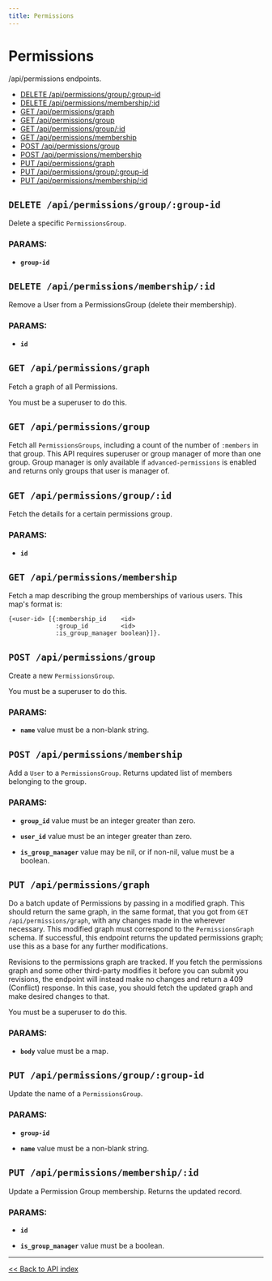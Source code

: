 ```yaml
---
title: Permissions
---
```


# Permissions

/api/permissions endpoints.

  - [DELETE /api/permissions/group/:group-id](#delete-apipermissionsgroupgroup-id)
  - [DELETE /api/permissions/membership/:id](#delete-apipermissionsmembershipid)
  - [GET /api/permissions/graph](#get-apipermissionsgraph)
  - [GET /api/permissions/group](#get-apipermissionsgroup)
  - [GET /api/permissions/group/:id](#get-apipermissionsgroupid)
  - [GET /api/permissions/membership](#get-apipermissionsmembership)
  - [POST /api/permissions/group](#post-apipermissionsgroup)
  - [POST /api/permissions/membership](#post-apipermissionsmembership)
  - [PUT /api/permissions/graph](#put-apipermissionsgraph)
  - [PUT /api/permissions/group/:group-id](#put-apipermissionsgroupgroup-id)
  - [PUT /api/permissions/membership/:id](#put-apipermissionsmembershipid)

## `DELETE /api/permissions/group/:group-id`

Delete a specific `PermissionsGroup`.

### PARAMS:

*  **`group-id`**

## `DELETE /api/permissions/membership/:id`

Remove a User from a PermissionsGroup (delete their membership).

### PARAMS:

*  **`id`**

## `GET /api/permissions/graph`

Fetch a graph of all Permissions.

You must be a superuser to do this.

## `GET /api/permissions/group`

Fetch all `PermissionsGroups`, including a count of the number of `:members` in that group.
  This API requires superuser or group manager of more than one group.
  Group manager is only available if `advanced-permissions` is enabled and returns only groups that user
  is manager of.

## `GET /api/permissions/group/:id`

Fetch the details for a certain permissions group.

### PARAMS:

*  **`id`**

## `GET /api/permissions/membership`

Fetch a map describing the group memberships of various users.
   This map's format is:

    {<user-id> [{:membership_id    <id>
                 :group_id         <id>
                 :is_group_manager boolean}]}.

## `POST /api/permissions/group`

Create a new `PermissionsGroup`.

You must be a superuser to do this.

### PARAMS:

*  **`name`** value must be a non-blank string.

## `POST /api/permissions/membership`

Add a `User` to a `PermissionsGroup`. Returns updated list of members belonging to the group.

### PARAMS:

*  **`group_id`** value must be an integer greater than zero.

*  **`user_id`** value must be an integer greater than zero.

*  **`is_group_manager`** value may be nil, or if non-nil, value must be a boolean.

## `PUT /api/permissions/graph`

Do a batch update of Permissions by passing in a modified graph. This should return the same graph, in the same
  format, that you got from `GET /api/permissions/graph`, with any changes made in the wherever necessary. This
  modified graph must correspond to the `PermissionsGraph` schema. If successful, this endpoint returns the updated
  permissions graph; use this as a base for any further modifications.

  Revisions to the permissions graph are tracked. If you fetch the permissions graph and some other third-party
  modifies it before you can submit you revisions, the endpoint will instead make no changes and return a
  409 (Conflict) response. In this case, you should fetch the updated graph and make desired changes to that.

You must be a superuser to do this.

### PARAMS:

*  **`body`** value must be a map.

## `PUT /api/permissions/group/:group-id`

Update the name of a `PermissionsGroup`.

### PARAMS:

*  **`group-id`** 

*  **`name`** value must be a non-blank string.

## `PUT /api/permissions/membership/:id`

Update a Permission Group membership. Returns the updated record.

### PARAMS:

*  **`id`** 

*  **`is_group_manager`** value must be a boolean.

---

[<< Back to API index](../api-documentation.md)
